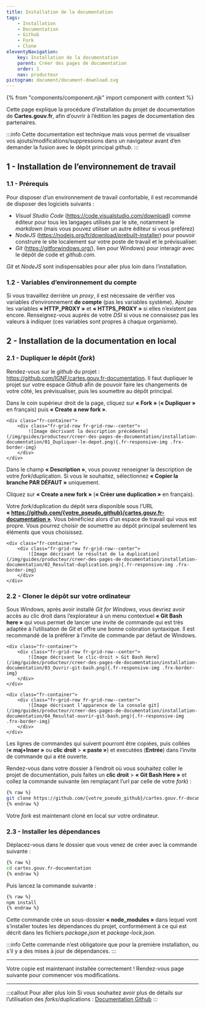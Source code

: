 ```yaml
---
title: Installation de la documentation
tags:
    - Installation
    - Documentation
    - Github
    - Fork
    - Clone
eleventyNavigation:
    key: Installation de la documentation
    parent: Créer des pages de documentation
    order: 1
    nav: producteur
pictogram: document/document-download.svg
---
```


{% from "components/component.njk" import component with context %}

Cette page explique la procédure d’installation du projet de documentation de **Cartes.gouv.fr**, afin d’ouvrir à l’édition les pages de documentation des partenaires.

:::info
Cette documentation est technique mais vous permet de visualiser vos ajouts/modifications/suppressions dans un navigateur avant d’en demander la fusion avec le dépôt principal _github_.
:::

## 1 - Installation de l’environnement de travail

### 1.1 - Prérequis

Pour disposer d’un environnement de travail confortable, il est recommandé de disposer des logiciels suivants :

- _Visual Studio Code_ (<a href="https://code.visualstudio.com/download" target="_blank" rel="noopener noreferrer" title="https://code.visualstudio.com/download - ouvre une nouvelle fenêtre">https://code.visualstudio.com/download</a>) comme éditeur pour tous les langages utilisés par le site, notamment le _markdown_ (mais vous pouvez utiliser un autre éditeur si vous préférez)
- _NodeJS_ (<a href="https://nodejs.org/fr/download/prebuilt-installer" target="_blank" rel="noopener noreferrer" title="https://nodejs.org/fr/download/prebuilt-installer - ouvre une nouvelle fenêtre">https://nodejs.org/fr/download/prebuilt-installer</a>) pour pouvoir construire le site localement sur votre poste de travail et le prévisualiser.
- _Git_ (<a href="https://gitforwindows.org/" target="_blank" rel="noopener noreferrer" title="https://gitforwindows.org/ - ouvre une nouvelle fenêtre">https://gitforwindows.org/</a>), lien pour Windows) pour interagir avec le dépôt de code et _github.com_.

_Git_ et _NodeJS_ sont indispensables pour aller plus loin dans l’installation.

### 1.2 - Variables d’environnement du compte

Si vous travaillez derrière un _proxy_, il est nécessaire de vérifier vos variables d’environnement **de compte** (pas les variables système). Ajouter les variables **« HTTP_PROXY »** et **« HTTPS_PROXY »** si elles n’existent pas encore. Renseignez-vous auprès de votre _DSI_ si vous ne connaissez pas les valeurs à indiquer (ces variables sont propres à chaque organisme).

## 2 - Installation de la documentation en local

### 2.1 - Dupliquer le dépôt (_fork_)

Rendez-vous sur le _github_ du projet : <a href="https://github.com/IGNF/cartes.gouv.fr-documentation" target="_blank" rel="noopener noreferrer" title="https://github.com/IGNF/cartes.gouv.fr-documentation - ouvre une nouvelle fenêtre">https://github.com/IGNF/cartes.gouv.fr-documentation</a>. Il faut dupliquer le projet sur votre espace _Github_ afin de pouvoir faire les changements de votre côté, les prévisualiser, puis les soumettre au dépôt principal.

Dans le coin supérieur droit de la page, cliquez sur **« Fork »** (**« Dupliquer »** en français) puis **« Create a new fork »**.

    <div class="fr-container">
        <div class="fr-grid-row fr-grid-row--center">
            ![Image décrivant la description précédente](/img/guides/producteur/creer-des-pages-de-documentation/installation-documentation/01_Dupliquer-le-depot.png){.fr-responsive-img .frx-border-img}
        </div>
    </div>

Dans le champ **« Description »**, vous pouvez renseigner la description de votre _fork_/duplication. Si vous le souhaitez, sélectionnez **« Copier la branche PAR DÉFAUT »** uniquement.

Cliquez sur **« Create a new fork »** (**« Créer une duplication »** en français).

Votre _fork_/duplication du dépôt sera disponible sous l’URL **« https://github.com/{votre_pseudo_github}/cartes.gouv.fr-documentation »**. Vous bénéficiez alors d’un espace de travail qui vous est propre. Vous pourrez choisir de soumettre au dépôt principal seulement les éléments que vous choisissez.

    <div class="fr-container">
        <div class="fr-grid-row fr-grid-row--center">
            ![Image décrivant le résultat de la duplication](/img/guides/producteur/creer-des-pages-de-documentation/installation-documentation/02_Resultat-duplication.png){.fr-responsive-img .frx-border-img}
        </div>
    </div>

### 2.2 - Cloner le dépôt sur votre ordinateur

Sous Windows, après avoir installé _Git for Windows_, vous devriez avoir accès au clic droit dans l’explorateur à un menu contextuel **« Git Bash here »** qui vous permet de lancer une invite de commande qui est très adaptée à l’utilisation de _Git_ et offre une bonne coloration syntaxique. Il est recommandé de la préférer à l’invite de commande par défaut de Windows.

    <div class="fr-container">
        <div class="fr-grid-row fr-grid-row--center">
            ![Image décrivant le clic-droit > Git Bash Here](/img/guides/producteur/creer-des-pages-de-documentation/installation-documentation/03_Ouvrir-git-bash.png){.fr-responsive-img .frx-border-img}
        </div>
    </div>

    <div class="fr-container">
        <div class="fr-grid-row fr-grid-row--center">
            ![Image décrivant l’apparence de la console git](/img/guides/producteur/creer-des-pages-de-documentation/installation-documentation/04_Resultat-ouvrir-git-bash.png){.fr-responsive-img .frx-border-img}
        </div>
    </div>

Les lignes de commandes qui suivent pourront être copiées, puis collées (**« maj+Inser »** ou **clic droit** > **« paste »**) et executées (**Entrée**) dans l’invite de commande qui a été ouverte.

Rendez-vous dans votre dossier à l’endroit où vous souhaitez coller le projet de documentation, puis faites un **clic droit** > **« Git Bash Here »** et collez la commande suivante (en remplaçant l’url par celle de votre _fork_) :

```bash
{% raw %}
git clone https://github.com/{votre_pseudo_github}/cartes.gouv.fr-documentation
{% endraw %}
```

Votre _fork_ est maintenant cloné en local sur votre ordinateur.

### 2.3 - Installer les dépendances

Déplacez-vous dans le dossier que vous venez de créer avec la commande suivante :

```bash
{% raw %}
cd cartes.gouv.fr-documentation
{% endraw %}
```

Puis lancez la commande suivante :

```bash
{% raw %}
npm install
{% endraw %}
```

Cette commande crée un sous-dossier **« node_modules »** dans lequel vont s’installer toutes les dépendances du projet, conformément à ce qui est décrit dans les fichiers _package.json_ et _package-lock.json_.

:::info
Cette commande n’est obligatoire que pour la première installation, ou s’il y a des mises à jour de dépendances.
:::

---

Votre copie est maintenant installée correctement ! Rendez-vous page suivante pour commencer vos modifications.

---

:::callout Pour aller plus loin
Si vous souhaitez avoir plus de détails sur l’utilisation des _forks_/duplications :
<a href="https://docs.github.com/fr/pull-requests/collaborating-with-pull-requests/working-with-forks" target="_blank" rel="noopener noreferrer" title="Documentation Github - ouvre une nouvelle fenêtre">Documentation Github</a>
:::
